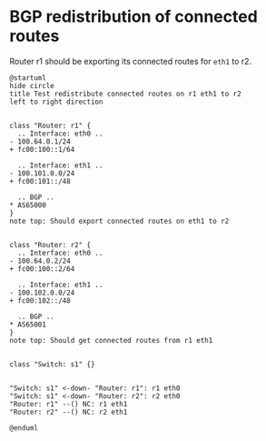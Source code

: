 # BGP redistribution of connected routes

Router r1 should be exporting its connected routes for `eth1` to r2.


```plantuml
@startuml
hide circle
title Test redistribute connected routes on r1 eth1 to r2
left to right direction


class "Router: r1" {
  .. Interface: eth0 ..
- 100.64.0.1/24
+ fc00:100::1/64

  .. Interface: eth1 ..
- 100.101.0.0/24
+ fc00:101::/48

  .. BGP ..
* AS65000
}
note top: Should export connected routes on eth1 to r2


class "Router: r2" {
  .. Interface: eth0 ..
- 100.64.0.2/24
+ fc00:100::2/64

  .. Interface: eth1 ..
- 100.102.0.0/24
+ fc00:102::/48

  .. BGP ..
* AS65001
}
note top: Should get connected routes from r1 eth1


class "Switch: s1" {}


"Switch: s1" <-down- "Router: r1": r1 eth0
"Switch: s1" <-down- "Router: r2": r2 eth0
"Router: r1" --() NC: r1 eth1
"Router: r2" --() NC: r2 eth1

@enduml
```
